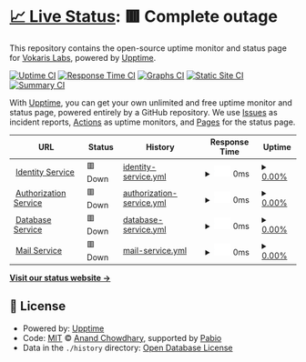 # [📈 Live Status](https://status.vokaris.net): <!--live status--> **🟥 Complete outage**

This repository contains the open-source uptime monitor and status page for [Vokaris Labs](vokaris.net), powered by [Upptime](https://github.com/upptime/upptime).

[![Uptime CI](https://github.com/govokaris/status/workflows/Uptime%20CI/badge.svg)](https://github.com/govokaris/status/actions?query=workflow%3A%22Uptime+CI%22)
[![Response Time CI](https://github.com/govokaris/status/workflows/Response%20Time%20CI/badge.svg)](https://github.com/govokaris/status/actions?query=workflow%3A%22Response+Time+CI%22)
[![Graphs CI](https://github.com/govokaris/status/workflows/Graphs%20CI/badge.svg)](https://github.com/govokaris/status/actions?query=workflow%3A%22Graphs+CI%22)
[![Static Site CI](https://github.com/govokaris/status/workflows/Static%20Site%20CI/badge.svg)](https://github.com/govokaris/status/actions?query=workflow%3A%22Static+Site+CI%22)
[![Summary CI](https://github.com/govokaris/status/workflows/Summary%20CI/badge.svg)](https://github.com/govokaris/status/actions?query=workflow%3A%22Summary+CI%22)

With [Upptime](https://upptime.js.org), you can get your own unlimited and free uptime monitor and status page, powered entirely by a GitHub repository. We use [Issues](https://github.com/govokaris/status/issues) as incident reports, [Actions](https://github.com/govokaris/status/actions) as uptime monitors, and [Pages](https://status.vokaris.net) for the status page.

<!--start: status pages-->
<!-- This summary is generated by Upptime (https://github.com/upptime/upptime) -->
<!-- Do not edit this manually, your changes will be overwritten -->
<!-- prettier-ignore -->
| URL | Status | History | Response Time | Uptime |
| --- | ------ | ------- | ------------- | ------ |
| <img alt="" src="https://icons.duckduckgo.com/ip3/id.vokaris.net.ico" height="13"> [Identity Service](https://id.vokaris.net) | 🟥 Down | [identity-service.yml](https://github.com/govokaris/status/commits/HEAD/history/identity-service.yml) | <details><summary><img alt="Response time graph" src="./graphs/identity-service/response-time-week.png" height="20"> 0ms</summary><br><a href="https://status.vokaris.net/history/identity-service"><img alt="Response time 0" src="https://img.shields.io/endpoint?url=https%3A%2F%2Fraw.githubusercontent.com%2Fgovokaris%2Fstatus%2FHEAD%2Fapi%2Fidentity-service%2Fresponse-time.json"></a><br><a href="https://status.vokaris.net/history/identity-service"><img alt="24-hour response time 0" src="https://img.shields.io/endpoint?url=https%3A%2F%2Fraw.githubusercontent.com%2Fgovokaris%2Fstatus%2FHEAD%2Fapi%2Fidentity-service%2Fresponse-time-day.json"></a><br><a href="https://status.vokaris.net/history/identity-service"><img alt="7-day response time 0" src="https://img.shields.io/endpoint?url=https%3A%2F%2Fraw.githubusercontent.com%2Fgovokaris%2Fstatus%2FHEAD%2Fapi%2Fidentity-service%2Fresponse-time-week.json"></a><br><a href="https://status.vokaris.net/history/identity-service"><img alt="30-day response time 0" src="https://img.shields.io/endpoint?url=https%3A%2F%2Fraw.githubusercontent.com%2Fgovokaris%2Fstatus%2FHEAD%2Fapi%2Fidentity-service%2Fresponse-time-month.json"></a><br><a href="https://status.vokaris.net/history/identity-service"><img alt="1-year response time 0" src="https://img.shields.io/endpoint?url=https%3A%2F%2Fraw.githubusercontent.com%2Fgovokaris%2Fstatus%2FHEAD%2Fapi%2Fidentity-service%2Fresponse-time-year.json"></a></details> | <details><summary><a href="https://status.vokaris.net/history/identity-service">0.00%</a></summary><a href="https://status.vokaris.net/history/identity-service"><img alt="All-time uptime 0.00%" src="https://img.shields.io/endpoint?url=https%3A%2F%2Fraw.githubusercontent.com%2Fgovokaris%2Fstatus%2FHEAD%2Fapi%2Fidentity-service%2Fuptime.json"></a><br><a href="https://status.vokaris.net/history/identity-service"><img alt="24-hour uptime 0.00%" src="https://img.shields.io/endpoint?url=https%3A%2F%2Fraw.githubusercontent.com%2Fgovokaris%2Fstatus%2FHEAD%2Fapi%2Fidentity-service%2Fuptime-day.json"></a><br><a href="https://status.vokaris.net/history/identity-service"><img alt="7-day uptime 0.00%" src="https://img.shields.io/endpoint?url=https%3A%2F%2Fraw.githubusercontent.com%2Fgovokaris%2Fstatus%2FHEAD%2Fapi%2Fidentity-service%2Fuptime-week.json"></a><br><a href="https://status.vokaris.net/history/identity-service"><img alt="30-day uptime 1.38%" src="https://img.shields.io/endpoint?url=https%3A%2F%2Fraw.githubusercontent.com%2Fgovokaris%2Fstatus%2FHEAD%2Fapi%2Fidentity-service%2Fuptime-month.json"></a><br><a href="https://status.vokaris.net/history/identity-service"><img alt="1-year uptime 0.00%" src="https://img.shields.io/endpoint?url=https%3A%2F%2Fraw.githubusercontent.com%2Fgovokaris%2Fstatus%2FHEAD%2Fapi%2Fidentity-service%2Fuptime-year.json"></a></details>
| <img alt="" src="https://icons.duckduckgo.com/ip3/auth.vokaris.net.ico" height="13"> [Authorization Service](https://auth.vokaris.net) | 🟥 Down | [authorization-service.yml](https://github.com/govokaris/status/commits/HEAD/history/authorization-service.yml) | <details><summary><img alt="Response time graph" src="./graphs/authorization-service/response-time-week.png" height="20"> 0ms</summary><br><a href="https://status.vokaris.net/history/authorization-service"><img alt="Response time 0" src="https://img.shields.io/endpoint?url=https%3A%2F%2Fraw.githubusercontent.com%2Fgovokaris%2Fstatus%2FHEAD%2Fapi%2Fauthorization-service%2Fresponse-time.json"></a><br><a href="https://status.vokaris.net/history/authorization-service"><img alt="24-hour response time 0" src="https://img.shields.io/endpoint?url=https%3A%2F%2Fraw.githubusercontent.com%2Fgovokaris%2Fstatus%2FHEAD%2Fapi%2Fauthorization-service%2Fresponse-time-day.json"></a><br><a href="https://status.vokaris.net/history/authorization-service"><img alt="7-day response time 0" src="https://img.shields.io/endpoint?url=https%3A%2F%2Fraw.githubusercontent.com%2Fgovokaris%2Fstatus%2FHEAD%2Fapi%2Fauthorization-service%2Fresponse-time-week.json"></a><br><a href="https://status.vokaris.net/history/authorization-service"><img alt="30-day response time 0" src="https://img.shields.io/endpoint?url=https%3A%2F%2Fraw.githubusercontent.com%2Fgovokaris%2Fstatus%2FHEAD%2Fapi%2Fauthorization-service%2Fresponse-time-month.json"></a><br><a href="https://status.vokaris.net/history/authorization-service"><img alt="1-year response time 0" src="https://img.shields.io/endpoint?url=https%3A%2F%2Fraw.githubusercontent.com%2Fgovokaris%2Fstatus%2FHEAD%2Fapi%2Fauthorization-service%2Fresponse-time-year.json"></a></details> | <details><summary><a href="https://status.vokaris.net/history/authorization-service">0.00%</a></summary><a href="https://status.vokaris.net/history/authorization-service"><img alt="All-time uptime 0.00%" src="https://img.shields.io/endpoint?url=https%3A%2F%2Fraw.githubusercontent.com%2Fgovokaris%2Fstatus%2FHEAD%2Fapi%2Fauthorization-service%2Fuptime.json"></a><br><a href="https://status.vokaris.net/history/authorization-service"><img alt="24-hour uptime 0.00%" src="https://img.shields.io/endpoint?url=https%3A%2F%2Fraw.githubusercontent.com%2Fgovokaris%2Fstatus%2FHEAD%2Fapi%2Fauthorization-service%2Fuptime-day.json"></a><br><a href="https://status.vokaris.net/history/authorization-service"><img alt="7-day uptime 0.00%" src="https://img.shields.io/endpoint?url=https%3A%2F%2Fraw.githubusercontent.com%2Fgovokaris%2Fstatus%2FHEAD%2Fapi%2Fauthorization-service%2Fuptime-week.json"></a><br><a href="https://status.vokaris.net/history/authorization-service"><img alt="30-day uptime 1.38%" src="https://img.shields.io/endpoint?url=https%3A%2F%2Fraw.githubusercontent.com%2Fgovokaris%2Fstatus%2FHEAD%2Fapi%2Fauthorization-service%2Fuptime-month.json"></a><br><a href="https://status.vokaris.net/history/authorization-service"><img alt="1-year uptime 0.00%" src="https://img.shields.io/endpoint?url=https%3A%2F%2Fraw.githubusercontent.com%2Fgovokaris%2Fstatus%2FHEAD%2Fapi%2Fauthorization-service%2Fuptime-year.json"></a></details>
| <img alt="" src="https://icons.duckduckgo.com/ip3/database.vokaris.net.ico" height="13"> [Database Service](https://database.vokaris.net) | 🟥 Down | [database-service.yml](https://github.com/govokaris/status/commits/HEAD/history/database-service.yml) | <details><summary><img alt="Response time graph" src="./graphs/database-service/response-time-week.png" height="20"> 0ms</summary><br><a href="https://status.vokaris.net/history/database-service"><img alt="Response time 0" src="https://img.shields.io/endpoint?url=https%3A%2F%2Fraw.githubusercontent.com%2Fgovokaris%2Fstatus%2FHEAD%2Fapi%2Fdatabase-service%2Fresponse-time.json"></a><br><a href="https://status.vokaris.net/history/database-service"><img alt="24-hour response time 0" src="https://img.shields.io/endpoint?url=https%3A%2F%2Fraw.githubusercontent.com%2Fgovokaris%2Fstatus%2FHEAD%2Fapi%2Fdatabase-service%2Fresponse-time-day.json"></a><br><a href="https://status.vokaris.net/history/database-service"><img alt="7-day response time 0" src="https://img.shields.io/endpoint?url=https%3A%2F%2Fraw.githubusercontent.com%2Fgovokaris%2Fstatus%2FHEAD%2Fapi%2Fdatabase-service%2Fresponse-time-week.json"></a><br><a href="https://status.vokaris.net/history/database-service"><img alt="30-day response time 0" src="https://img.shields.io/endpoint?url=https%3A%2F%2Fraw.githubusercontent.com%2Fgovokaris%2Fstatus%2FHEAD%2Fapi%2Fdatabase-service%2Fresponse-time-month.json"></a><br><a href="https://status.vokaris.net/history/database-service"><img alt="1-year response time 0" src="https://img.shields.io/endpoint?url=https%3A%2F%2Fraw.githubusercontent.com%2Fgovokaris%2Fstatus%2FHEAD%2Fapi%2Fdatabase-service%2Fresponse-time-year.json"></a></details> | <details><summary><a href="https://status.vokaris.net/history/database-service">0.00%</a></summary><a href="https://status.vokaris.net/history/database-service"><img alt="All-time uptime 0.00%" src="https://img.shields.io/endpoint?url=https%3A%2F%2Fraw.githubusercontent.com%2Fgovokaris%2Fstatus%2FHEAD%2Fapi%2Fdatabase-service%2Fuptime.json"></a><br><a href="https://status.vokaris.net/history/database-service"><img alt="24-hour uptime 0.00%" src="https://img.shields.io/endpoint?url=https%3A%2F%2Fraw.githubusercontent.com%2Fgovokaris%2Fstatus%2FHEAD%2Fapi%2Fdatabase-service%2Fuptime-day.json"></a><br><a href="https://status.vokaris.net/history/database-service"><img alt="7-day uptime 0.00%" src="https://img.shields.io/endpoint?url=https%3A%2F%2Fraw.githubusercontent.com%2Fgovokaris%2Fstatus%2FHEAD%2Fapi%2Fdatabase-service%2Fuptime-week.json"></a><br><a href="https://status.vokaris.net/history/database-service"><img alt="30-day uptime 1.38%" src="https://img.shields.io/endpoint?url=https%3A%2F%2Fraw.githubusercontent.com%2Fgovokaris%2Fstatus%2FHEAD%2Fapi%2Fdatabase-service%2Fuptime-month.json"></a><br><a href="https://status.vokaris.net/history/database-service"><img alt="1-year uptime 0.00%" src="https://img.shields.io/endpoint?url=https%3A%2F%2Fraw.githubusercontent.com%2Fgovokaris%2Fstatus%2FHEAD%2Fapi%2Fdatabase-service%2Fuptime-year.json"></a></details>
| <img alt="" src="https://icons.duckduckgo.com/ip3/null.ico" height="13"> [Mail Service](forwardemail.net) | 🟥 Down | [mail-service.yml](https://github.com/govokaris/status/commits/HEAD/history/mail-service.yml) | <details><summary><img alt="Response time graph" src="./graphs/mail-service/response-time-week.png" height="20"> 0ms</summary><br><a href="https://status.vokaris.net/history/mail-service"><img alt="Response time 0" src="https://img.shields.io/endpoint?url=https%3A%2F%2Fraw.githubusercontent.com%2Fgovokaris%2Fstatus%2FHEAD%2Fapi%2Fmail-service%2Fresponse-time.json"></a><br><a href="https://status.vokaris.net/history/mail-service"><img alt="24-hour response time 0" src="https://img.shields.io/endpoint?url=https%3A%2F%2Fraw.githubusercontent.com%2Fgovokaris%2Fstatus%2FHEAD%2Fapi%2Fmail-service%2Fresponse-time-day.json"></a><br><a href="https://status.vokaris.net/history/mail-service"><img alt="7-day response time 0" src="https://img.shields.io/endpoint?url=https%3A%2F%2Fraw.githubusercontent.com%2Fgovokaris%2Fstatus%2FHEAD%2Fapi%2Fmail-service%2Fresponse-time-week.json"></a><br><a href="https://status.vokaris.net/history/mail-service"><img alt="30-day response time 0" src="https://img.shields.io/endpoint?url=https%3A%2F%2Fraw.githubusercontent.com%2Fgovokaris%2Fstatus%2FHEAD%2Fapi%2Fmail-service%2Fresponse-time-month.json"></a><br><a href="https://status.vokaris.net/history/mail-service"><img alt="1-year response time 0" src="https://img.shields.io/endpoint?url=https%3A%2F%2Fraw.githubusercontent.com%2Fgovokaris%2Fstatus%2FHEAD%2Fapi%2Fmail-service%2Fresponse-time-year.json"></a></details> | <details><summary><a href="https://status.vokaris.net/history/mail-service">0.00%</a></summary><a href="https://status.vokaris.net/history/mail-service"><img alt="All-time uptime 0.00%" src="https://img.shields.io/endpoint?url=https%3A%2F%2Fraw.githubusercontent.com%2Fgovokaris%2Fstatus%2FHEAD%2Fapi%2Fmail-service%2Fuptime.json"></a><br><a href="https://status.vokaris.net/history/mail-service"><img alt="24-hour uptime 0.00%" src="https://img.shields.io/endpoint?url=https%3A%2F%2Fraw.githubusercontent.com%2Fgovokaris%2Fstatus%2FHEAD%2Fapi%2Fmail-service%2Fuptime-day.json"></a><br><a href="https://status.vokaris.net/history/mail-service"><img alt="7-day uptime 0.00%" src="https://img.shields.io/endpoint?url=https%3A%2F%2Fraw.githubusercontent.com%2Fgovokaris%2Fstatus%2FHEAD%2Fapi%2Fmail-service%2Fuptime-week.json"></a><br><a href="https://status.vokaris.net/history/mail-service"><img alt="30-day uptime 1.38%" src="https://img.shields.io/endpoint?url=https%3A%2F%2Fraw.githubusercontent.com%2Fgovokaris%2Fstatus%2FHEAD%2Fapi%2Fmail-service%2Fuptime-month.json"></a><br><a href="https://status.vokaris.net/history/mail-service"><img alt="1-year uptime 0.00%" src="https://img.shields.io/endpoint?url=https%3A%2F%2Fraw.githubusercontent.com%2Fgovokaris%2Fstatus%2FHEAD%2Fapi%2Fmail-service%2Fuptime-year.json"></a></details>

<!--end: status pages-->

[**Visit our status website →**](https://status.vokaris.net)

## 📄 License

- Powered by: [Upptime](https://github.com/upptime/upptime)
- Code: [MIT](./LICENSE) © [Anand Chowdhary](https://anandchowdhary.com), supported by [Pabio](https://pabio.com)
- Data in the `./history` directory: [Open Database License](https://opendatacommons.org/licenses/odbl/1-0/)
